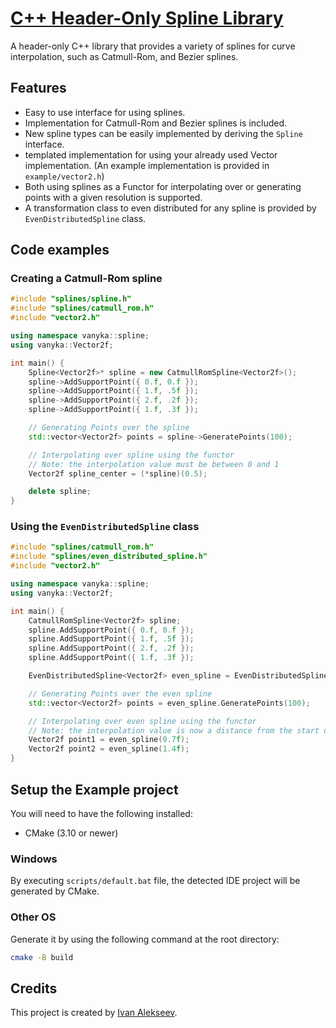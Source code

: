 # [C++ Header-Only Spline Library](https://github.com/vanyka/spline-lib-cpp)
A header-only C++ library that provides a variety of splines for curve interpolation, such as Catmull-Rom, and Bezier splines.

## Features
- Easy to use interface for using splines.
- Implementation for Catmull-Rom and Bezier splines is included.
- New spline types can be easily implemented by deriving the `Spline` interface.
- templated implementation for using your already used Vector implementation. (An example implementation is provided in `example/vector2.h`)
- Both using splines as a Functor for interpolating over or generating points with a given resolution is supported.
- A transformation class to even distributed for any spline is provided by `EvenDistributedSpline` class.

## Code examples
### Creating a Catmull-Rom spline
```cpp
#include "splines/spline.h"
#include "splines/catmull_rom.h"
#include "vector2.h"

using namespace vanyka::spline;
using vanyka::Vector2f;

int main() {
    Spline<Vector2f>* spline = new CatmullRomSpline<Vector2f>();
    spline->AddSupportPoint({ 0.f, 0.f });
    spline->AddSupportPoint({ 1.f, .5f });
    spline->AddSupportPoint({ 2.f, .2f });
    spline->AddSupportPoint({ 1.f, .3f });

    // Generating Points over the spline
    std::vector<Vector2f> points = spline->GeneratePoints(100);

    // Interpolating over spline using the functor
    // Note: the interpolation value must be between 0 and 1
    Vector2f spline_center = (*spline)(0.5);

    delete spline;
}
```
### Using the `EvenDistributedSpline` class
```cpp
#include "splines/catmull_rom.h"
#include "splines/even_distributed_spline.h"
#include "vector2.h"

using namespace vanyka::spline;
using vanyka::Vector2f;

int main() {
    CatmullRomSpline<Vector2f> spline;
    spline.AddSupportPoint({ 0.f, 0.f });
    spline.AddSupportPoint({ 1.f, .5f });
    spline.AddSupportPoint({ 2.f, .2f });
    spline.AddSupportPoint({ 1.f, .3f });

    EvenDistributedSpline<Vector2f> even_spline = EvenDistributedSpline(spline, 0.f, 10);

    // Generating Points over the even spline
    std::vector<Vector2f> points = even_spline.GeneratePoints(100);

    // Interpolating over even spline using the functor
    // Note: the interpolation value is now a distance from the start of the spline
    Vector2f point1 = even_spline(0.7f);
    Vector2f point2 = even_spline(1.4f);
}
```

## Setup the Example project
You will need to have the following installed:
- CMake (3.10 or newer)

### Windows
By executing `scripts/default.bat` file, the detected IDE project will be generated by CMake.

### Other OS

Generate it by using the following command at the root directory:
```bash
cmake -B build
```

## Credits
This project is created by [Ivan Alekseev](https://github.com/vanyka).
